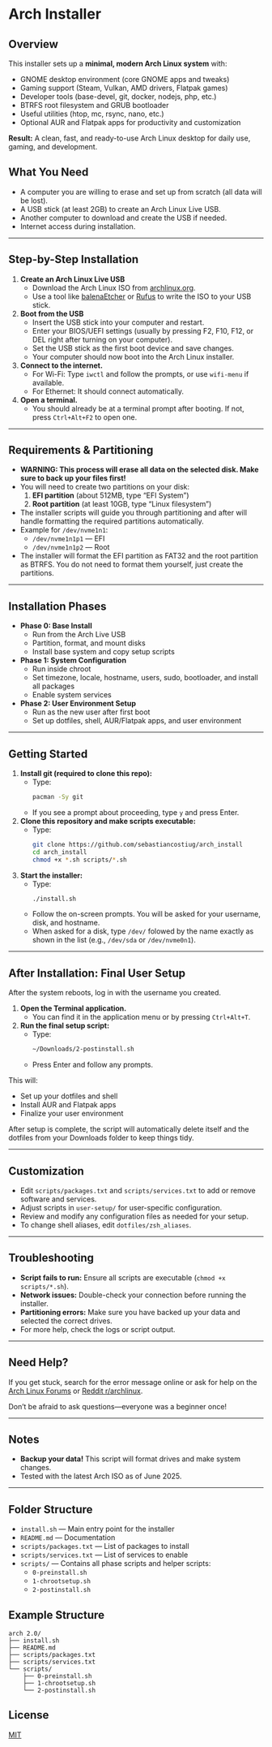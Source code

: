 # Arch Installer

## Overview

This installer sets up a **minimal, modern Arch Linux system** with:

- GNOME desktop environment (core GNOME apps and tweaks)
- Gaming support (Steam, Vulkan, AMD drivers, Flatpak games)
- Developer tools (base-devel, git, docker, nodejs, php, etc.)
- BTRFS root filesystem and GRUB bootloader
- Useful utilities (htop, mc, rsync, nano, etc.)
- Optional AUR and Flatpak apps for productivity and customization

**Result:** A clean, fast, and ready-to-use Arch Linux desktop for daily use, gaming, and development.

## What You Need

- A computer you are willing to erase and set up from scratch (all data will be lost).
- A USB stick (at least 2GB) to create an Arch Linux Live USB.
- Another computer to download and create the USB if needed.
- Internet access during installation.

---

## Step-by-Step Installation

1. **Create an Arch Linux Live USB**
   - Download the Arch Linux ISO from [archlinux.org](https://archlinux.org/download/).
   - Use a tool like [balenaEtcher](https://www.balena.io/etcher/) or [Rufus](https://rufus.ie/) to write the ISO to your USB stick.
2. **Boot from the USB**
   - Insert the USB stick into your computer and restart.
   - Enter your BIOS/UEFI settings (usually by pressing F2, F10, F12, or DEL right after turning on your computer).
   - Set the USB stick as the first boot device and save changes.
   - Your computer should now boot into the Arch Linux installer.
3. **Connect to the internet.**
   - For Wi-Fi: Type `iwctl` and follow the prompts, or use `wifi-menu` if available.
   - For Ethernet: It should connect automatically.
4. **Open a terminal.**
   - You should already be at a terminal prompt after booting. If not, press `Ctrl+Alt+F2` to open one.

---

## Requirements & Partitioning

- **WARNING: This process will erase all data on the selected disk. Make sure to back up your files first!**
- You will need to create two partitions on your disk:
  1. **EFI partition** (about 512MB, type “EFI System”)
  2. **Root partition** (at least 10GB, type “Linux filesystem”)
- The installer scripts will guide you through partitioning and after will handle formatting the required partitions automatically.
- Example for `/dev/nvme1n1`:
  - `/dev/nvme1n1p1` — EFI
  - `/dev/nvme1n1p2` — Root
- The installer will format the EFI partition as FAT32 and the root partition as BTRFS. You do not need to format them yourself, just create the partitions.

---

## Installation Phases

- **Phase 0: Base Install**
  - Run from the Arch Live USB
  - Partition, format, and mount disks
  - Install base system and copy setup scripts
- **Phase 1: System Configuration**
  - Run inside chroot
  - Set timezone, locale, hostname, users, sudo, bootloader, and install all packages
  - Enable system services
- **Phase 2: User Environment Setup**
  - Run as the new user after first boot
  - Set up dotfiles, shell, AUR/Flatpak apps, and user environment

---

## Getting Started

1. **Install git (required to clone this repo):**
   - Type:
     ```sh
     pacman -Sy git
     ```
   - If you see a prompt about proceeding, type `y` and press Enter.
2. **Clone this repository and make scripts executable:**
   - Type:
     ```sh
     git clone https://github.com/sebastiancostiug/arch_install
     cd arch_install
     chmod +x *.sh scripts/*.sh
     ```
3. **Start the installer:**
   - Type:
     ```sh
     ./install.sh
     ```
   - Follow the on-screen prompts. You will be asked for your username, disk, and hostname.
   - When asked for a disk, type `/dev/` folowed by the name exactly as shown in the list (e.g., `/dev/sda` or `/dev/nvme0n1`).

---

## After Installation: Final User Setup

After the system reboots, log in with the username you created.

1. **Open the Terminal application.**
   - You can find it in the application menu or by pressing `Ctrl+Alt+T`.
2. **Run the final setup script:**
   - Type:
     ```sh
     ~/Downloads/2-postinstall.sh
     ```
   - Press Enter and follow any prompts.

This will:

- Set up your dotfiles and shell
- Install AUR and Flatpak apps
- Finalize your user environment

After setup is complete, the script will automatically delete itself and the dotfiles from your Downloads folder to keep things tidy.

---

## Customization

- Edit `scripts/packages.txt` and `scripts/services.txt` to add or remove software and services.
- Adjust scripts in `user-setup/` for user-specific configuration.
- Review and modify any configuration files as needed for your setup.
- To change shell aliases, edit `dotfiles/zsh_aliases`.

---

## Troubleshooting

- **Script fails to run:** Ensure all scripts are executable (`chmod +x scripts/*.sh`).
- **Network issues:** Double-check your connection before running the installer.
- **Partitioning errors:** Make sure you have backed up your data and selected the correct drives.
- For more help, check the logs or script output.

---

## Need Help?

If you get stuck, search for the error message online or ask for help on the [Arch Linux Forums](https://bbs.archlinux.org/) or [Reddit r/archlinux](https://www.reddit.com/r/archlinux/).

Don’t be afraid to ask questions—everyone was a beginner once!

---

## Notes

- **Backup your data!** This script will format drives and make system changes.
- Tested with the latest Arch ISO as of June 2025.

---

## Folder Structure

- `install.sh` — Main entry point for the installer
- `README.md` — Documentation
- `scripts/packages.txt` — List of packages to install
- `scripts/services.txt` — List of services to enable
- `scripts/` — Contains all phase scripts and helper scripts:
  - `0-preinstall.sh`
  - `1-chrootsetup.sh`
  - `2-postinstall.sh`

## Example Structure

```
arch 2.0/
├── install.sh
├── README.md
├── scripts/packages.txt
├── scripts/services.txt
└── scripts/
    ├── 0-preinstall.sh
    ├── 1-chrootsetup.sh
    └── 2-postinstall.sh
```

## License

[MIT](LICENSE)
